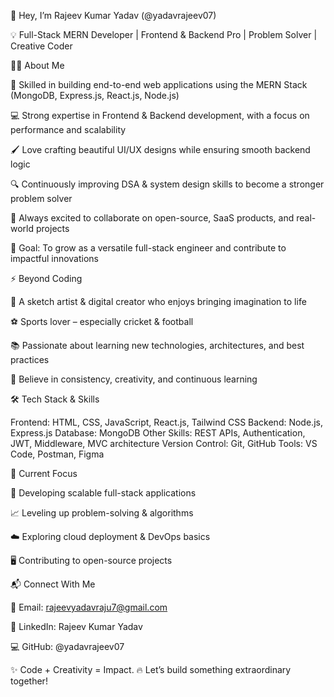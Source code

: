 👋 Hey, I’m Rajeev Kumar Yadav (@yadavrajeev07)

💡 Full-Stack MERN Developer | Frontend & Backend Pro | Problem Solver | Creative Coder

👨‍💻 About Me

🚀 Skilled in building end-to-end web applications using the MERN Stack (MongoDB, Express.js, React.js, Node.js)

💻 Strong expertise in Frontend & Backend development, with a focus on performance and scalability

🖌️ Love crafting beautiful UI/UX designs while ensuring smooth backend logic

🔍 Continuously improving DSA & system design skills to become a stronger problem solver

🤝 Always excited to collaborate on open-source, SaaS products, and real-world projects

🎯 Goal: To grow as a versatile full-stack engineer and contribute to impactful innovations

⚡ Beyond Coding

🎨 A sketch artist & digital creator who enjoys bringing imagination to life

⚽ Sports lover – especially cricket & football

📚 Passionate about learning new technologies, architectures, and best practices

🧠 Believe in consistency, creativity, and continuous learning

🛠️ Tech Stack & Skills

Frontend: HTML, CSS, JavaScript, React.js, Tailwind CSS
Backend: Node.js, Express.js
Database: MongoDB
Other Skills: REST APIs, Authentication, JWT, Middleware, MVC architecture
Version Control: Git, GitHub
Tools: VS Code, Postman, Figma

🌟 Current Focus

🔨 Developing scalable full-stack applications

📈 Leveling up problem-solving & algorithms

☁️ Exploring cloud deployment & DevOps basics

🖥️ Contributing to open-source projects

📬 Connect With Me

📩 Email: rajeevyadavraju7@gmail.com

💼 LinkedIn: Rajeev Kumar Yadav

💻 GitHub: @yadavrajeev07

✨ Code + Creativity = Impact.
🔥 Let’s build something extraordinary together!
